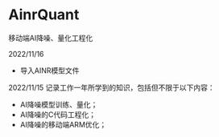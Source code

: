 # AinrQuant
移动端AI降噪、量化工程化

2022/11/16
- 导入AINR模型文件

2022/11/15
记录工作一年所学到的知识，包括但不限于以下内容：
- AI降噪模型训练、量化；
- AI降噪的C代码工程化；
- AI降噪的移动端ARM优化；